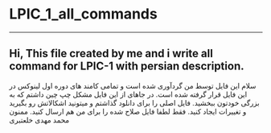 # LPIC_1_all_commands
----------------------------------------------------------------------------------------------------------------------------
Hi, This file created by me and i write all command for LPIC-1 with persian description. 
----------------------------------------------------------------------------------------------------------------------------
سلام این فایل توسط من گردآوری شده است و تمامی کامند های دوره اول لینوکس در این فایل قرار گرفته شده است. در جاهای از این فایل مشکل چپ چین داشتم که به بزرگی خودتون ببخشید. فایل اصلی را برای دانلود گذاشتم و میتونید اشکالاتش رو بگیرید و تغییرات ایجاد کنید. فقط لطفا فایل صلاح شده را برای من هم ارسال کنید. ممنون محمد مهدی خلعتبری
